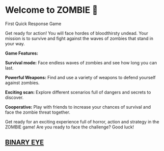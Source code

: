 # Welcome to ZOMBIE 🧟
First Quick Response Game

Get ready for action! You will face hordes of bloodthirsty undead. Your mission is to survive and fight against the waves of zombies that stand in your way. 

**Game Features:**

**Survival mode:** Face endless waves of zombies and see how long you can last. 

**Powerful Weapons:** Find and use a variety of weapons to defend yourself against zombies. 

**Exciting scan:** Explore different scenarios full of dangers and secrets to discover. 

**Cooperative:** Play with friends to increase your chances of survival and face the zombie threat together. 


Get ready for an exciting experience full of horror, action and strategy in the ZOMBIE game! Are you ready to face the challenge? Good luck!

## [BINARY EYE](https://play.google.com/store/apps/details?id=de.markusfisch.android.binaryeye)